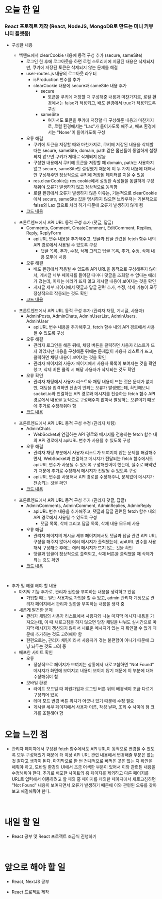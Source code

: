 # 오늘 한 일

### React 프로젝트 제작 (React, NodeJS, MongoDB로 만드는 미니 커뮤니티 플랫폼)

- 구성한 내용

  - 백엔드에서 clearCookie 내용에 동적 구성 추가 (secure, sameSite)
    - 로그인 한 후에 로그아웃을 하면 로컬 스토리지에 저장된 내용은 삭제되지만, 쿠키에 저장된 토큰은 삭제되지 않는 문제를 해결
    - user-routes.js 내용의 로그아웃 라우터
      - isProduction 변수를 추가
      - clearCookie 내용에 secure과 sameSite 내용 추가
        - secure
          - 토큰을 쿠키에 저장할 때 구성해준 내용과 마찬가지로, 로컬 환경에서는 false가 적용되고, 배포 환경에서 true가 적용되도록 구성
        - sameSite
          - 여기서도 토큰을 쿠키에 저장할 때 구성해준 내용과 마찬가지로, 로컬 환경에서는 "Lax"가 들어가도록 해주고, 배포 환경에서는 "None"이 들어가도록 구성
    - 오류 해결
      - 쿠키에 토큰을 저장할 때와 마찬가지로, 쿠키에 저장된 내용을 삭제할 때는 secure, sameSite, domain, path 같은 옵션들이 동일하게 설정되지 않으면 쿠키가 제대로 삭제되지 않음
      - 구성한 내용에서 쿠키에 토큰을 저장할 때 domain, path는 사용하지 않고 secure, sameSite만 설정했기 때문에 이 두 가지 내용에 대해서만 구성해주면 정상적으로 쿠키에 저장된 데이터를 지울 수 있음
      - res.clearCookie는 res.cookie에서 설정한 속성들을 동일하게 구성해줘야 오류가 발생하지 않고 정상적으로 동작함
      - 로컬 환경에서 오류가 발생하지 않은 이유는, 기본적으로 clearCookie에서 secure, sameSite 값을 명시하지 않으면 브라우저는 기본적으로 false와 Lax 값으로 처리 하기 때문에 오류가 발생하지 않게 됨
    - [코드 내용](https://github.com/jeongsangtae/mini-community-platform/commit/96fca6893e6b44316043cf682615a5ce7246a13b)

  <br />

  - 프론트엔드에서 API URL 동적 구성 추가 (댓글, 답글)
    - Comments, Comment, CreateComment, EditComment, Replies, Reply, ReplyForm
      - apiURL 변수 내용을 추가해주고, 댓글과 답글 관련된 fetch 함수 내의 API 경로에서 사용될 수 있도록 구성
        - 댓글 목록, 추가, 수정, 삭제 그리고 답글 목록, 추가, 수정, 삭제 내용 모두에 사용
    - 오류 해결
      - 배포 환경에서 적용될 수 있도록 API URL을 동적으로 구성해주지 않아서, 게시글 세부 페이지를 들어갈 때마다 댓글을 조회할 수 없다는 에러가 떴는데, 이제는 에러가 뜨지 않고 게시글 내용이 보여지는 것을 확인
      - 게시글 세부 페이지에서 댓글과 답글 관련 추가, 수정, 삭제 기능이 모두 정상적으로 작동되는 것도 확인
    - [코드 내용](https://github.com/jeongsangtae/mini-community-platform/commit/d2fb2cdee5e689e2e42399913c192b68efcbe6bd)

  <br />

  - 프론트엔드에서 API URL 동적 구성 추가 (관리자 채팅, 게시글, 사용자)
    - AdminPosts, AdminChats, AdminUserList, AdminUsers, AdminUser
      - apiURL 변수 내용을 추가해주고, fetch 함수 내의 API 경로에서 사용될 수 있도록 구성
    - 오류 해결
      - 관리자 로그인을 해준 뒤에, 채팅 버튼을 클릭하면 사용자 리스트가 뜨지 않았지만 내용을 구성해준 뒤에는 문제없이 사용자 리스트가 뜨고, 클릭하면 채팅 내용이 보여지는 것을 확인
      - 관리자 페이지의 사용자 페이지에서 사용자 목록이 보여지는 것을 확인했고, 삭제 버튼 클릭 시 해당 사용자가 삭제되는 것도 확인
    - 오류 확인
      - 관리자 채팅에서 사용자 리스트와 채팅 내용이 뜨는 것은 문제가 없지만, 채팅을 입력하면 전송이 안되는 오류가 발생했는데, 확인해보니 socket.io와 연결하는 API 경로와 메시지를 전송하는 fetch 함수 API 경로에서 내용을 동적으로 구성해주지 않아서 발생하는 오류이기 때문에 추가로 수정해줘야 함
    - [코드 내용](https://github.com/jeongsangtae/mini-community-platform/commit/dd8f1cff23cb2f59abc70d8946ef421bac63a645)

  <br />

  - 프론트엔드에서 API URL 동적 구성 수정 (관리자 채팅)
    - AdminChats
      - WebSocket과 연결하는 API 경로와 메시지를 전송하는 fetch 함수 내의 API 경로에서 apiURL 변수가 사용될 수 있도록 구성
    - 오류 해결
      - 관리자 채팅 부분에서 사용자 리스트가 보여지지 않는 문제를 해결해주면서, WebSocket과 연결하고 메시지가 전달되는 fetch 함수에서도 apiURL 변수가 사용될 수 있도록 구성해줬어야 했는데, 실수로 빼먹었기 때문에 추가로 수정해서 메시지가 전달될 수 있도록 구성
      - apiURL 변수를 사용해서 API 경로를 수정해주니, 문제없이 메시지가 전송되는 것을 확인
    - [코드 내용](https://github.com/jeongsangtae/mini-community-platform/commit/f1273351c8ac2c9f5e88f9b83d43efb53d359691)

  <br />

  - 프론트엔드에서 API URL 동적 구성 추가 (관리자 댓글, 답글)
    - AdminComments, AdminComment, AdminReplies, AdminReply
      - apiURL 변수 내용을 추가해주고, 댓글과 답글 관련된 fetch 함수 내의 API 경로에서 사용될 수 있도록 구성
        - 댓글 목록, 삭제 그리고 답글 목록, 삭제 내용 모두에 사용
    - 오류 해결
      - 관리자 페이지의 게시글 세부 페이지에서도 댓글과 답글 관련 API URL 구성을 해주지 않아서 에러 메시지가 출력됐는데, apiURL 변수를 사용해서 구성해준 후에는 에러 메시지가 뜨지 않는 것을 확인
      - 댓글과 답글이 정상적으로 출력되고, 삭제 버튼을 클릭했을 때 삭제가 되는 것도 확인
    - [코드 내용](https://github.com/jeongsangtae/mini-community-platform/commit/3aa28642e7009dd22e5d5f73bc129a2a90c274ad)

<br />

- 추가 및 해결 해야 할 내용
  - 마지막 기능 추가로, 관리자 권한을 부여하는 내용을 생각하고 있음
    - 가입할 때는 일반 사용자로 가입을 할 수 있고, admin 관리자 계정으로 관리자 페이지에서 관리자 권한을 부여하는 내용을 생각 중
  - 새롭게 발견한 문제
    - 관리자 채팅의 사용자 리스트에서 사용자와 나눈 마지막 메시지 내용을 가져오는데, 이 때 새로고침을 하지 않으면 당장 채팅을 나눠도 실시간으로 마지막 메시지가 갱신되지 않아서 새로운 메시지가 있는 지 확인할 수 없기 때문에 추가하는 것도 고려해야 함
    - 한편으로는, 관리자 채팅이라서 사용자가 겪는 불편함이 아니기 때문에 그냥 놔두는 것도 고려 중
  - 배포한 사이트 확인
    - 오류
      - 정상적으로 페이지가 보여지는 상황에서 새로고침하면 "Not Found" 메시지가 화면에 보여지고 내용이 보이지 않기 때문에 이 부분에 대해 수정해줘야 함
    - 모바일 환경
      - 라이트 모드일 때 회원가입과 로그인 버튼 뒤의 배경색이 조금 다르게 구성되어 있음
      - 테마 모드 변경 버튼 위치가 어긋나 있기 때문에 수정 필요
      - 게시글 세부 페이지에서 사용자 이름, 작성 날짜, 조회 수 사이에 점 크기를 조절해야 함

# 오늘 느낀 점

- 관리자 페이지에서 구성된 fetch 함수에서도 API URL이 동적으로 변경될 수 있도록 모두 구성해줬기 때문에 더 이상 API URL 관련 내용에서 변경해줄 부분은 없는 것 같다고 생각이 된다. 마지막으로 한 번 전체적으로 빼먹은 곳은 없는 지 확인을 해줘야 하고, 모바일 환경의 UI에서 조금 어색한 부분이 있어서 이와 관련된 내용을 수정해줘야 한다. 추가로 배포한 사이트의 홈 페이지를 제외하고 다른 페이지를 URL로 입력해서 이동하려고 할 때와 홈 페이지를 제외한 페이지에서 새로고침하면 "Not Found" 내용이 보여지면서 오류가 발생하기 때문에 이와 관련된 오류를 찾아보고 해결해줘야 한다.

<br />

# 내일 할 일

- React 공부 및 React 프로젝트 조금씩 진행하기

<br />

# 앞으로 해야 할 일

- React, NextJS 공부

- React 프로젝트 제작

